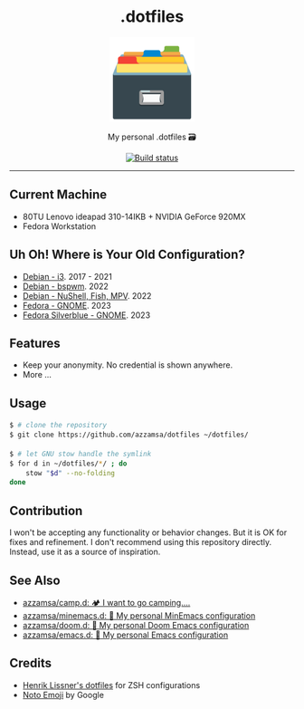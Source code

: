 <div align="center">
<h1>.dotfiles</h1>

<img src='assets/logo.png' width=150px/>

My personal .dotfiles 🗃️

<a href="https://github.com/azzamsa/dotfiles/workflows/ci.yml">
    <img src="https://github.com/azzamsa/dotfiles/workflows/ci/badge.svg" alt="Build status" />
</a>

</div>

---

## Current Machine

- 80TU Lenovo ideapad 310-14IKB + NVIDIA GeForce 920MX
- Fedora Workstation

## Uh Oh! Where is Your Old Configuration?

- [Debian - i3](https://github.com/azzamsa/dotfiles/commit/f395081a1c0372aa10737f104640da3049a5a8b2). 2017 - 2021
- [Debian - bspwm](https://github.com/azzamsa/dotfiles/commit/59c6e48ca7024aa810a9c892d55d4dfcb758a989). 2022
- [Debian - NuShell, Fish, MPV](https://github.com/azzamsa/dotfiles/commit/bfb9686a6bbd8c46010dac0c0505432dcc4fef12). 2022
- [Fedora - GNOME](https://github.com/azzamsa/dotfiles/commit/6dc9d319cae13f79db0a8b1004aa87b103520415). 2023
- [Fedora Silverblue - GNOME](https://github.com/azzamsa/dotfiles/tree/4543ab38b5834cd1e4ba549436220c02310264dd). 2023

## Features

- Keep your anonymity. No credential is shown anywhere.
- More ...

## Usage

```bash
$ # clone the repository
$ git clone https://github.com/azzamsa/dotfiles ~/dotfiles/

$ # let GNU stow handle the symlink
$ for d in ~/dotfiles/*/ ; do
    stow "$d" --no-folding
done
```

## Contribution

I won't be accepting any functionality or behavior changes. But it is OK for fixes and refinement.
I don't recommend using this repository directly. Instead, use it as a source of inspiration.

## See Also

- [azzamsa/camp.d: 🏕️ I want to go camping....](https://github.com/azzamsa/camp.d)
- [azzamsa/minemacs.d: 📜 My personal MinEmacs configuration](https://github.com/azzamsa/minemacs.d)
- [azzamsa/doom.d: 📜 My personal Doom Emacs configuration](https://github.com/azzamsa/doom.d)
- [azzamsa/emacs.d: 📜 My personal Emacs configuration](https://github.com/azzamsa/emacs.d)

## Credits

- [Henrik Lissner's dotfiles](https://github.com/hlissner/dotfiles/config/zsh) for ZSH configurations
- [Noto Emoji](https://github.com/googlefonts/noto-emoji) by Google
